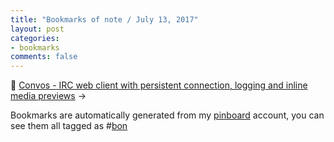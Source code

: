 ```yaml
---
title: "Bookmarks of note / July 13, 2017"
layout: post
categories:
- bookmarks
comments: false
---
```

:bookmark: [Convos - IRC web client with persistent connection, logging and inline media previews](https://www.reddit.com/r/selfhosted/comments/6mo4hc/convos_irc_web_client_with_persistent_connection/)
&#8594; 

Bookmarks are automatically generated from my [pinboard](https://pinboard.in) account, you can see them all tagged as #[bon](https://pinboard.in/u:funkypenguin/t:bon/)
